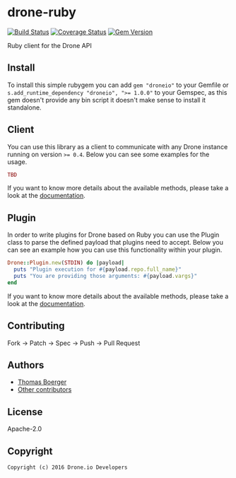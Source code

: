 # drone-ruby

[![Build Status](http://beta.drone.io/api/badges/drone/drone-ruby/status.svg)](http://beta.drone.io/drone/drone-ruby)
[![Coverage Status](https://aircover.co/badges/drone/drone-ruby/coverage.svg)](https://aircover.co/drone/drone-ruby)
[![Gem Version](http://img.shields.io/gem/v/droneio.svg)](https://rubygems.org/gems/droneio)

Ruby client for the Drone API

## Install

To install this simple rubygem you can add `gem "droneio"` to your Gemfile or
`s.add_runtime_dependency "droneio", ">= 1.0.0"` to your Gemspec, as this gem
doesn't provide any bin script it doesn't make sense to install it standalone.

## Client

You can use this library as a client to communicate with any Drone instance
running on version `>= 0.4`. Below you can see some examples for the usage.

```ruby
TBD
```

If you want to know more details about the available methods, please take a
look at the [documentation](http://www.rubydoc.info/gems/droneio/Drone/Client).

## Plugin

In order to write plugins for Drone based on Ruby you can use the Plugin class
to parse the defined payload that plugins need to accept. Below you can see an
example how you can use this functionality within your plugin.

```ruby
Drone::Plugin.new(STDIN) do |payload|
  puts "Plugin execution for #{payload.repo.full_name}"
  puts "You are providing those arguments: #{payload.vargs}"
end
```

If you want to know more details about the available methods, please take a
look at the [documentation](http://www.rubydoc.info/gems/droneio/Drone/Plugin).

## Contributing

Fork -> Patch -> Spec -> Push -> Pull Request

## Authors

* [Thomas Boerger](https://github.com/tboerger)
* [Other contributors](https://github.com/drone/drone-ruby/graphs/contributors)

## License

Apache-2.0

## Copyright

```
Copyright (c) 2016 Drone.io Developers
```
